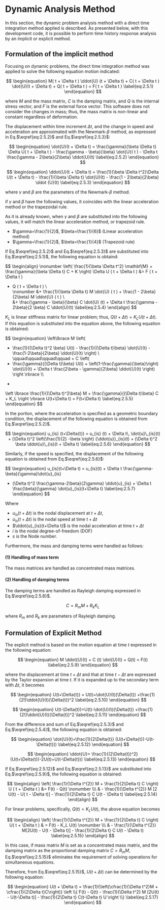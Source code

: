<script type="text/x-mathjax-config">
MathJax.Hub.Config({
  tex2jax: {
    inlineMath: [['$','$'], ['\\(','\\)']],
    processEscapes: true
  },
  TeX: {
    equationNumbers: {
      autoNumber: "AMS"
    }
  },
  CommonHTML: { matchFontHeight: true },
  displayAlign: "center"
});
</script>
<script src='https://cdnjs.cloudflare.com/ajax/libs/mathjax/2.7.5/MathJax.js?config=TeX-MML-AM_CHTML' async></script>

# Dynamic Analysis Method

In this section, the dynamic problem analysis method with a direct time integration method applied is described. As presented below, with this development code, it is possible to perform time history response analysis by an implicit or explicit method. 

## Formulation of the implicit method

Focusing on dynamic problems, the direct time integration method was applied to solve the following equation motion indicated: 

$$
\begin{equation}
M( t + \Delta t ) \ddot{U} (t + \Delta t) + C( t + \Delta t ) \dot{U}(t + \Delta t) + Q( t + \Delta t ) = F( t + \Delta t )
\label{eq:2.5.1}
\end{equation}
$$

where $M$ and the mass matrix, $C$ is the damping matrix, and $Q$ is the internal stress vector, and $F$ is the external force vector. This software does not consider the changes in mass; thus, the mass matrix is non-linear and constant regardless of deformation.

The displacement within time increment $\Delta t$, and the change in speed and acceleration are approximated with the Newmark-$\beta$ method, as expressed in Eq.$\eqref{eq:2.5.2}$ and Eq.$\eqref{eq:2.5.3}$:

$$
\begin{equation}
\dot{U}(t + \Delta t) =
\frac{\gamma}{\beta \Delta t} \Delta U( t + \Delta t ) - \frac{\gamma - \beta}{\beta} \dot{U}( t ) - \Delta t \frac{\gamma - 2\beta}{2\beta} \ddot{U}(t)
\label{eq:2.5.2}
\end{equation}
$$

$$
\begin{equation}
\ddot{U}(t + \Delta t) = \frac{1}{\beta \Delta t^2}\Delta U(t + \Delta t) - \frac{1}{\beta \Delta t} \dot{U}(t) - \frac{1 - 2\beta}{2\beta} \ddot {U}(t)
\label{eq:2.5.3}
\end{equation}
$$

where $\gamma$ and $\beta$ are the parameters of the Newmark-$\beta$ method.

if $\gamma$ and $\beta$ have the following values, it coincides with the linear acceleration method or the trapezoidal rule.

As it is already known, when $\gamma$ and $\beta$ are substituted into the following values, it will match the linear acceleration method, or trapezoid rule.

  - $\gamma=\frac{1}{2}$, $\beta=\frac{1}{6}$ (Linear acceleration method)
  - $\gamma=\frac{1}{2}$, $\beta=\frac{1}{4}$ (Trapezoid rule)

If Eq.$\eqref{eq:2.5.2}$ and Eq.$\eqref{eq:2.5.3}$ are substituted into Eq.$\eqref{eq:2.5.1}$, the following equation is obtaind:

$$
\begin{align}
\nonumber \left( \frac{1}{\beta \Delta t^2} \mathbf{M} + \frac{\gamma}{\beta \Delta t} C + K \right) \Delta U ( t + \Delta t ) &= F ( t + \Delta t )
- Q ( t + \Delta t ) \\\
\nonumber &+ \frac{1}{\beta \Delta t} M \dot{U} ( t )
           + \frac{1 - 2\beta}{2\beta} M \ddot{U} ( t ) \\\
&+ \frac{\gamma - \beta}{\beta} C \dot{U} (t)
           + \Delta t \frac{\gamma - 2\beta}{2 \beta} C \ddot{U}(t)
\label{eq:2.5.4}
\end{align}
$$

$K_L$ is linear stiffness matrix for linear problem; thus, $Q ( t + \Delta t ) = K_L U (t + \Delta t)$. If this equation is substituted into the equation above, the following equation is obtained:

$$
\begin{equation}
\left\lbrace
M
\left(
 - \frac{1}{(\Delta t)^2 \beta} U(t) - \frac{1}{(\Delta t)\beta} \dot{U}(t) - \frac{1-2\beta}{2\beta} \ddot{U}(t)
\right) \\\
\qquad\qquad\qquad\qquad +
C
\left(
 - \frac{\gamma}{(\Delta t)\beta} U(t) + \left(1-\frac{\gamma}{\beta}\right) \dot{U}(t) + \Delta t \frac{2\beta - \gamma}{2\beta} \ddot{U}(t)
\right)
\right \rbrace \\\
+
\left \lbrace
 \frac{1}{(\Delta t)^2\beta} M + \frac{\gamma}{(\Delta t)\beta} C + K_L
\right \rbrace
U(t+\Delta t)
= F(t+\Delta t)
\label{eq:2.5.5}
\end{equation}
$$

In the portion, where the acceleration is specified as a geometric boundary condition, the displacement of the following equation is obtained from Eq.$\eqref{eq:2.5.2}$.


$$
\begin{equation}
u_{is} (t+\Delta{t}) = u_{is} (t) + \Delta t\, \dot{u}\_{is}(t) + (\Delta t)^2 \left(\frac{1}{2} -\beta \right) {\ddot{u}}_{is}(t) + (\Delta t)^2 \beta \ddot{u}\_{is}(t + \Delta t)
\label{eq:2.5.6}
\end{equation}
$$

Similarly, if the speed is specified, the displacement of the following equation is obtained from Eq.$\eqref{eq:2.5.6}$:

$$
\begin{equation}
u\_{is}(t+\Delta t) = u\_{is}(t) + \Delta t \frac{\gamma-\beta}{\gamma}\dot{u}\_{is}
+ (\Delta t)^2 \frac{\gamma-2\beta}{2\gamma} \ddot{u}\_{is} + \Delta t \frac{\beta}{\gamma} \dot{u}\_{is}(t+\Delta t)
\label{eq:2.5.7}
\end{equation}
$$

Where 

  - $u_{is}(t+\Delta t)$ is the nodal displacement at $t + \Delta t$,
  - $\dot{u}_{is}(t+\Delta t)$ is the nodal speed at time $t + \Delta t$ 
  - $\ddot{u}_{is}(t+\Delta t)$ is the nodal acceleration at time $t + \Delta t$
  - $i$ is the nodal degree-of-freedom (DOF)
  - $s$ is the Node number.

Furthermore, the mass and damping terms were handled as follows: 

#### (1) Handling of mass term

The mass matrices are handled as concentrated mass matrices. 

#### (2) Handling of damping terms

The damping terms are handled as Rayleigh damping expressed in Eq.$\eqref{eq:2.5.8}$.

$$
\begin{equation}
C = R_m M + R_k K_L
\label{eq:2.5.8}
\end{equation}
$$

where $R_m$ and $R_k$ are parameters of Rayleigh damping.

## Formulation of Explicit Method

The explicit method is based on the motion equation at time $t$ expressed in the following equation: 

$$
\begin{equation}
M \ddot{U}(t) + C (t) \dot{U}(t) + Q(t) = F(t)
\label{eq:2.5.9}
\end{equation}
$$

where the displacement at time $t + \Delta t$ and that at time $t - \Delta t$ are expressed by the Taylor expansion at time $t$. If it is expanded up to the secondary term with $\Delta t$, it becomes


$$
\begin{equation}
U(t+\Delta{t}) = U(t)+\dot{U}(t)(\Delta{t})
+\frac{1}{2!}\ddot{U}(t)(\Delta{t})^2
\label{eq:2.5.10}
\end{equation}
$$

$$
\begin{equation}
U(t-\Delta{t})=U(t)-\dot{U}(t)(\Delta{t})
+\frac{1}{2!}\ddot{U}(t)(\Delta{t})^2
\label{eq:2.5.11}
\end{equation}
$$

From the difference and sum of Eq.$\eqref{eq:2.5.3}$ and Eq.$\eqref{eq:2.5.4}$, the following equation is obtained:

$$
\begin{equation}
\dot{U}(t)=\frac{1}{2\Delta{t}}
(U(t+\Delta{t})-U(t-\Delta{t}))
\label{eq:2.5.12}
\end{equation}
$$

$$
\begin{equation}
\ddot{U}=
\frac{1}{(2\Delta{t})^2}
(U(t+\Delta{t})-2U(t)+U(t-\Delta{t}))
\label{eq:2.5.13}
\end{equation}
$$

If Eq.$\eqref{eq:2.5.12}$ and Eq.$\eqref{eq:2.5.13}$ are substituted into Eq.$\eqref{eq:2.5.9}$, the following equation is obtained:

$$
\begin{align}
\left( \frac{1}{\Delta t^{2}} M + \frac{1}{2\Delta t} C \right) U ( t + \Delta t ) &=
  F(t) - Q(t) \nonumber \\\
  & - \frac{1}{\Delta t^{2}} M [2 U(t) - U( t - \Delta t)] - \frac{1}{2\Delta t} C U(t - \Delta t)
\label{eq:2.5.14}
\end{align}
$$

For linear problems, specifically, $Q(t)=K_L U(t)$, the above equation becomes

$$
\begin{align}
\left( \frac{1}{\Delta t^{2}} M + \frac{1}{2\Delta t} C \right) U( t + \Delta t ) & = F(t) - K_L U(t) \nonumber \\\
  & - \frac{1}{\Delta t^{2}} M[2U(t) - U(t - \Delta t)] - \frac{1}{2\Delta t} C U(t - \Delta t)
\label{eq:2.5.15}
\end{align}
$$

In this case, if mass matrix $M$ is set as a concentrated mass matrix, and the damping matrix as the proportional damping matrix $C=R_m M$, Eq.$\eqref{eq:2.5.15}$ eliminates the requirement of solving operations for simultaneous equations. 

Therefore, from Eq.$\eqref{eq:2.5.15}$, $U(t+\Delta t)$ can be determined by the following equation:

$$
\begin{equation}
U(t + \Delta t)  =
\frac{1}{\left(\cfrac{1}{\Delta t^2}M + \cfrac{1}{2\Delta t}C\right)}
\left \\{
F(t) - Q(t) - \frac{1}{\Delta t^2} M [2U(t) - U(t-\Delta t)] - \frac{1}{2\Delta t} C(t-\Delta t) U
\right \\}
\label{eq:2.5.17}
\end{equation}
$$


